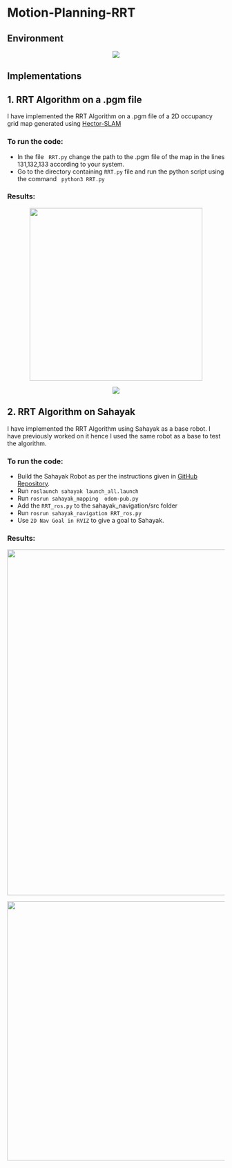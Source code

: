 # Motion-Planning-RRT

## Environment
<p align="center">
<img src="https://user-images.githubusercontent.com/64685403/142732461-619aae52-417f-4a92-95db-b18cb9ffc288.png">
</p>

## Implementations

## 1. RRT Algorithm on a .pgm file
I have implemented the RRT Algorithm on a .pgm file of a 2D occupancy grid map generated using [Hector-SLAM](http://wiki.ros.org/hector_slam)

### To run the code:
* In the file ``` RRT.py``` change the path to the .pgm file of the map in the lines 131,132,133 according to your system. 
* Go to the directory containing ```RRT.py``` file and run the python script using the command ``` python3 RRT.py```

### Results:

<p align="center">
<img src="https://user-images.githubusercontent.com/64685403/142731979-a7d1eb86-4296-4d39-be3b-4cb61d6e01ec.png" width="400">
</p>

<p align="center">
<img src="https://user-images.githubusercontent.com/64685403/142732059-37e6662e-ff12-4ed5-9190-fd74f54d22d8.gif">
</p>

## 2. RRT Algorithm on Sahayak
I have implemented the RRT Algorithm using Sahayak as a base robot.
I have previously worked on it hence I used the same robot as a base to test the algorithm.

### To run the code:
* Build the Sahayak Robot as per the instructions given in [GitHub Repository](https://github.com/IvLabs/Sahayak-v3). 
* Run ```roslaunch sahayak launch_all.launch``` 
* Run ```rosrun sahayak_mapping  odom-pub.py```
* Add the ```RRT_ros.py``` to the sahayak_navigation/src folder
* Run ```rosrun sahayak_navigation RRT_ros.py``` 
* Use ```2D Nav Goal in RVIZ``` to give a goal to Sahayak.


### Results:

<p align="center">
<img src="https://user-images.githubusercontent.com/64685403/142733159-deda4435-384a-4586-85f5-170026f1efe2.png" width="800">
</p>

<p align="center">
<img src="https://user-images.githubusercontent.com/64685403/142733356-b7c60d97-8980-4033-bc37-33b8b41bcc2c.gif" width="600">
</p>



